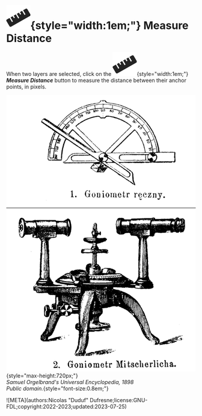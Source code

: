 # ![](../../../img/duik/icons/measure.svg){style="width:1em;"} Measure Distance

When two layers are selected, click on the ![](../../../img/duik/icons/measure.svg){style="width:1em;"} ***Measure Distance*** button to measure the distance between their anchor points, in pixels.

![](../../../img/illustration/Goniometr-1900.png){style="max-height:720px;"}  
*Samuel Orgelbrand's Universal Encyclopedia, 1898  
Public domain.*{style="font-size:0.8em;"}


![META](authors:Nicolas "Duduf" Dufresne;license:GNU-FDL;copyright:2022-2023;updated:2023-07-25)
